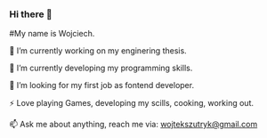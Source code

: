 <!--
**wojciechszutryk/wojciechszutryk** is a ✨ _special_ ✨ repository because its `README.md` (this file) appears on your GitHub profile.

Here are some ideas to get you started:

- 🔭 I’m currently working on ...
- 🌱 I’m currently learning ...
- 👯 I’m looking to collaborate on ...
- 🤔 I’m looking for help with ...
- 💬 Ask me about ...
- 📫 How to reach me: ...
- 😄 Pronouns: ...
- ⚡ Fun fact: ...
-->

### Hi there 👋
#My name is Wojciech.

🔭 I’m currently working on my enginering thesis.

🔧 I’m currently developing my programming skills.

🤔 I’m looking for my first job as fontend developer.

⚡ Love playing Games, developing my scills, cooking, working out.

📫 Ask me about anything, reach me via: wojtekszutryk@gmail.com
